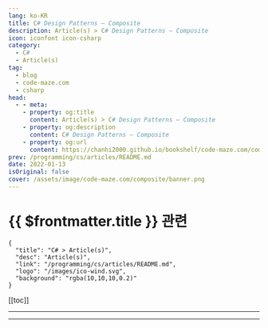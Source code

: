 ```yaml
---
lang: ko-KR
title: C# Design Patterns – Composite
description: Article(s) > C# Design Patterns – Composite
icon: iconfont icon-csharp
category: 
  - C#
  - Article(s)
tag: 
  - blog
  - code-maze.com
  - csharp
head:  
  - - meta:
    - property: og:title
      content: Article(s) > C# Design Patterns – Composite
    - property: og:description
      content: C# Design Patterns – Composite
    - property: og:url
      content: https://chanhi2000.github.io/bookshelf/code-maze.com/composite.html
prev: /programming/cs/articles/README.md
date: 2022-01-13
isOriginal: false
cover: /assets/image/code-maze.com/composite/banner.png
---
```


# {{ $frontmatter.title }} 관련

```component VPCard
{
  "title": "C# > Article(s)",
  "desc": "Article(s)",
  "link": "/programming/cs/articles/README.md",
  "logo": "/images/ico-wind.svg",
  "background": "rgba(10,10,10,0.2)"
}
```

[[toc]]

---

<SiteInfo
  name="C# Design Patterns – Composite"
  desc="We are going to learn how to implement the Composite design pattern, what are it's elements and how to put them all together."
  url="https://code-maze.com/composite/"
  logo="/assets/image/code-maze.com/favicon.png"
  preview="/assets/image/composite/banner.png"/>

<!-- TODO: 작성 -->

---

<TagLinks />
